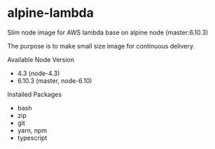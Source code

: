 # alpine-lambda
Slim node image for AWS lambda base on alpine node (master:6.10.3)

The purpose is to make small size image for continuous delivery.

Available Node Version
- 4.3 (node-4.3)
- 6.10.3 (master, node-6.10)

Installed Packages
- bash
- zip
- git
- yarn, npm
- typescript
